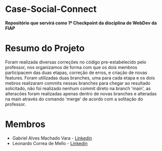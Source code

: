 # Case-Social-Connect
**Repositório que servirá como 1º Checkpoint da disciplina de WebDev da FIAP**

# Resumo do Projeto
Foram realizada diversas correções no código pre-estabelecido pelo professor, nos organizamos de forma com que os dois membros participacem das duas etapas, correção de erros, e criação de novas features. Foram utilizadas duas branches, uma para cada etapa e os dois mebros realizaram commits nessas branches para chegar ao resultado solicitado, não foi realizado nenhum commit direto na branch 'main', as alteracões foram realizadas apenas dentro de novas branches e alteradas na main através do comando 'merge' de acordo com a solitação do professor.

# Membros
- Gabriel Alves Machado Vara - [Linkedin](https://www.linkedin.com/in/gabriel-vara-2406a7275/)
- Leonardo Correa de Mello - [Linkedin](https://www.linkedin.com/in/leocorreamello/)

